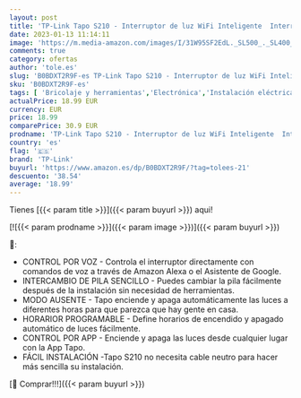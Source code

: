 ```yaml
---
layout: post
title: 'TP-Link Tapo S210 - Interruptor de luz WiFi Inteligente  Interruptor de Persianas LED WiFi  Compatible con Alexa y Google Assistant  NO Necesita Cable Neutro  Fácil instalación  1 Gang 1 vía'
date: 2023-01-13 11:14:11
image: 'https://m.media-amazon.com/images/I/31W95SF2EdL._SL500_._SL400_.jpg'
comments: true
category: ofertas
author: 'tole.es'
slug: 'B0BDXT2R9F-es TP-Link Tapo S210 - Interruptor de luz WiFi Inteligente...'
sku: 'B0BDXT2R9F-es'
tags: [ 'Bricolaje y herramientas','Electrónica','Instalación eléctrica','Interruptores y reguladores de luz','Reguladores de intensidad','alexa','tp-link','🇪🇸', ]
actualPrice: 18.99 EUR
currency: EUR
price: 18.99
comparePrice: 30.9 EUR
prodname: 'TP-Link Tapo S210 - Interruptor de luz WiFi Inteligente  Interruptor de Persianas LED WiFi  Compatible con Alexa y Google Assistant  NO Necesita Cable Neutro  Fácil instalación  1 Gang 1 vía'
country: 'es'
flag: '🇪🇸'
brand: 'TP-Link'
buyurl: 'https://www.amazon.es/dp/B0BDXT2R9F/?tag=tolees-21'
descuento: '38.54'
average: '18.99'
---
```


Tienes [{{< param title >}}]({{< param buyurl >}}) aqui!

[![{{< param prodname >}}]({{< param image >}})]({{< param buyurl >}})

🔎:

- CONTROL POR VOZ - Controla el interruptor directamente con comandos de voz a través de Amazon Alexa o el Asistente de Google.
- INTERCAMBIO DE PILA SENCILLO - Puedes cambiar la pila fácilmente después de la instalación sin necesidad de herramientas.
- MODO AUSENTE - Tapo enciende y apaga automáticamente las luces a diferentes horas para que parezca que hay gente en casa.
- HORARIOR PROGRAMABLE - Define horarios de encendido y apagado automático de luces fácilmente.
- CONTROL POR APP - Enciende y apaga las luces desde cualquier lugar con la App Tapo.
- FÁCIL INSTALACIÓN -Tapo S210 no necesita cable neutro para hacer más sencilla su instalación.

[🛒 Comprar!!!]({{< param buyurl >}})
